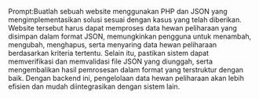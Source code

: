 Prompt:Buatlah sebuah website menggunakan PHP dan JSON yang mengimplementasikan solusi sesuai dengan kasus yang telah diberikan. Website tersebut harus dapat memproses data hewan peliharaan yang disimpan dalam format JSON, memungkinkan pengguna untuk menambah, mengubah, menghapus, serta menyaring data hewan peliharaan berdasarkan kriteria tertentu. Selain itu, pastikan sistem dapat memverifikasi dan memvalidasi file JSON yang diunggah, serta mengembalikan hasil pemrosesan dalam format yang terstruktur dengan baik. Dengan backend ini, pengelolaan data hewan peliharaan akan lebih efisien dan mudah diintegrasikan dengan sistem lain.
